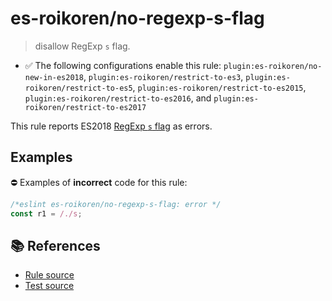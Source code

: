 # es-roikoren/no-regexp-s-flag
> disallow RegExp `s` flag.

- ✅ The following configurations enable this rule: `plugin:es-roikoren/no-new-in-es2018`, `plugin:es-roikoren/restrict-to-es3`, `plugin:es-roikoren/restrict-to-es5`, `plugin:es-roikoren/restrict-to-es2015`, `plugin:es-roikoren/restrict-to-es2016`, and `plugin:es-roikoren/restrict-to-es2017`

This rule reports ES2018 [RegExp `s` flag](https://github.com/tc39/proposal-regexp-dotall-flag#readme) as errors.

## Examples

⛔ Examples of **incorrect** code for this rule:

```js
/*eslint es-roikoren/no-regexp-s-flag: error */
const r1 = /./s;
```

## 📚 References

- [Rule source](https://github.com/roikoren755/eslint-plugin-es/blob/v1.0.0/src/rules/no-regexp-s-flag.ts)
- [Test source](https://github.com/roikoren755/eslint-plugin-es/blob/v1.0.0/tests/src/rules/no-regexp-s-flag.ts)
